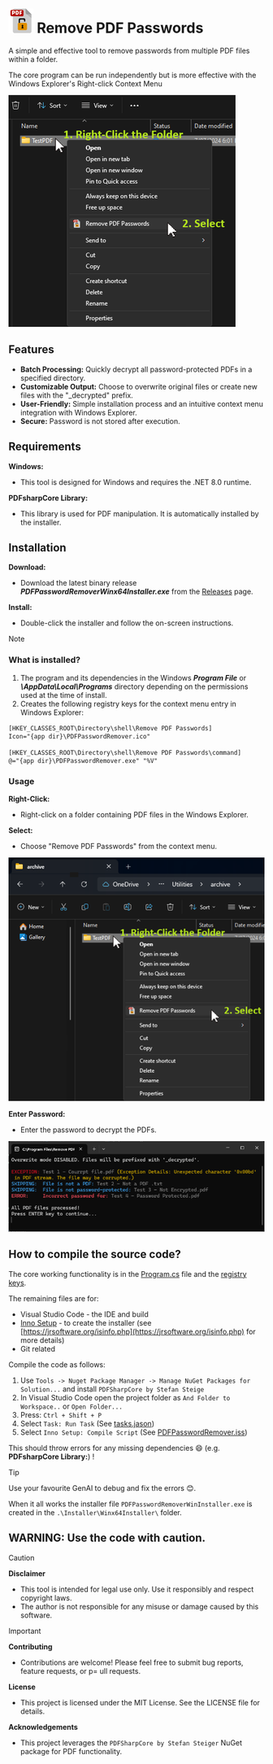 
#  ![main image](./images/nS48.png) Remove PDF Passwords 

A simple and effective tool to remove passwords from multiple PDF files within a folder. 

The core program can be run independently but is more effective with the Windows Explorer's Right-click Context Menu

![main image](./images/ContextMenu.png) 


## Features

* **Batch Processing:** Quickly decrypt all password-protected PDFs in a specified directory.
* **Customizable Output:** Choose to overwrite original files or create new files with the "_decrypted" prefix.  
* **User-Friendly:** Simple installation process and an intuitive context menu integration with Windows Explorer.
* **Secure:** Password is not stored after execution.



## Requirements

**Windows:** 
- This tool is designed for Windows and requires the .NET 8.0 runtime.

**PDFsharpCore Library:** 
- This library is used for PDF manipulation. It is automatically installed by the installer.



## Installation

**Download:** 
- Download the latest binary release **_PDFPasswordRemoverWinx64Installer.exe_** from the [Releases](./../../releases) page.

**Install:** 
- Double-click the installer and follow the on-screen instructions. 

> [!NOTE]
> ### What is installed?
> 1. The program and its dependencies in the Windows **_Program File_** or **_<Users>\AppData\Local\Programs_** directory depending on the permissions used at the time of install.
> 2. Creates the following registry keys for the context menu entry in Windows Explorer:
> ```
> [HKEY_CLASSES_ROOT\Directory\shell\Remove PDF Passwords]
> Icon="{app dir}\PDFPasswordRemover.ico"
>
> [HKEY_CLASSES_ROOT\Directory\shell\Remove PDF Passwords\command]
> @="{app dir}\PDFPasswordRemover.exe" "%V"
> ```

### Usage

**Right-Click:** 
- Right-click on a folder containing PDF files in the Windows Explorer.

**Select:** 
- Choose "Remove PDF Passwords" from the context menu.

![Context menu](./images/ContextMenuExplorer.png) 

**Enter Password:** 
- Enter the password to decrypt the PDFs.

![Demo run](./images/Demo.png) 

## How to compile the source code?
The core working functionality is in the [Program.cs](Program.cs) file and the [registry keys](./Installer/ContextMenu.reg). 

The remaining files are for:
- Visual Studio Code - the IDE and build 
- [Inno Setup](/Installer/PDFPasswordRemover.iss) - to create the installer (see  [https://jrsoftware.org/isinfo.php](https://jrsoftware.org/isinfo.php) for more details)
- Git related

Compile the code as follows: 
1. Use `Tools -> Nuget Package Manager -> Manage NuGet Packages for Solution...` and install `PDFSharpCore by Stefan Steige`
2. In Visual Studio Code open the project folder as  `And Folder to Workspace..` or `Open Folder...`
3. Press: `Ctrl + Shift + P`
4. Select `Task: Run Task` (See [tasks.jason](./.vscode/tasks.json))
5. Select `Inno Setup: Compile Script` (See [PDFPasswordRemover.iss](./Installer/PDFPasswordRemover.iss))

This should throw errors for any missing dependencies 😄 (e.g. **PDFsharpCore Library:**) !

> [!TIP]
> Use your favourite GenAI to debug and fix the errors 😊.

When it all works the installer file `PDFPasswordRemoverWinInstaller.exe` is created in the `.\Installer\Winx64Installer\` folder. 


## WARNING: Use the code with caution.

> [!CAUTION]
> **Disclaimer**
> - This tool is intended for legal use only. Use it responsibly and respect copyright laws.
> - The author is not responsible for any misuse or damage caused by this software.

> [!IMPORTANT] 
> **Contributing**
> - Contributions are welcome! Please feel free to submit bug reports, feature requests, or p= ull requests.
>
> **License**
> - This project is licensed under the MIT License. See the LICENSE file for details.
>
> **Acknowledgements**
> - This project leverages the `PDFSharpCore by Stefan Steiger` NuGet package for PDF functionality.
